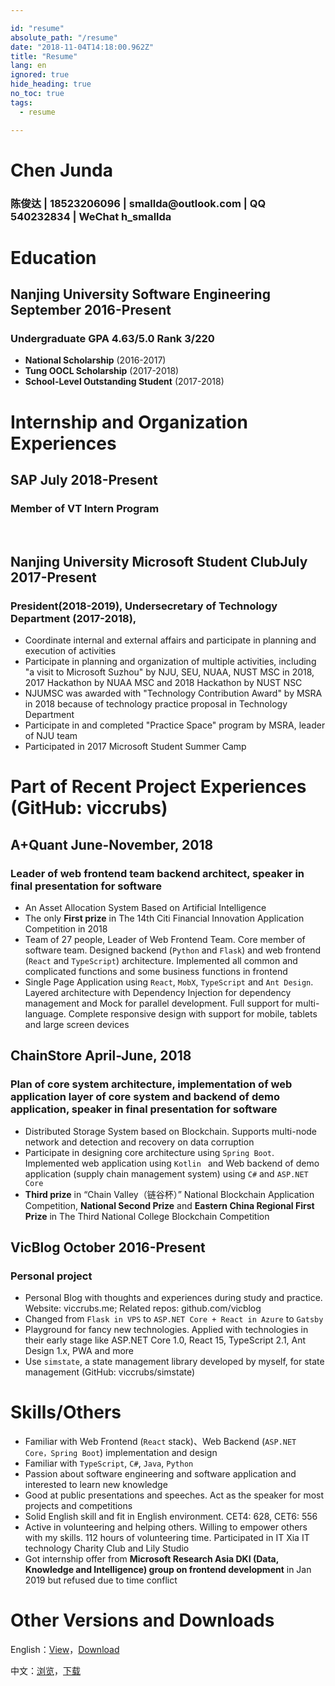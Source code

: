 ```yaml
---

id: "resume"
absolute_path: "/resume"
date: "2018-11-04T14:18:00.962Z"
title: "Resume"
lang: en
ignored: true
hide_heading: true
no_toc: true
tags:
  - resume

---
```


<resume-layout>

<h1 class="name">
Chen Junda
</h1>

<h3 class="contact">陈俊达 | 18523206096 | smallda@outlook.com | QQ 540232834 | WeChat h_smallda

</h3>

# Education

## Nanjing University Software Engineering <span class="right">September 2016-Present</span>

### Undergraduate GPA 4.63/5.0 Rank 3/220
- **National Scholarship** (2016-2017)
- **Tung OOCL Scholarship** (2017-2018)
- **School-Level Outstanding Student** (2017-2018)

# Internship and Organization Experiences

## SAP <span class="right">July 2018-Present</span>
### Member of VT Intern Program

<br/>

## Nanjing University Microsoft Student Club<span class="right">July 2017-Present</span>
### President(2018-2019), Undersecretary of Technology Department (2017-2018),
- Coordinate internal and external affairs and participate in planning and execution of activities
- Participate in planning and organization of multiple activities, including "a visit to Microsoft Suzhou" by NJU, SEU, NUAA, NUST MSC in 2018, 2017 Hackathon by NUAA MSC and 2018 Hackathon by NUST NSC
- NJUMSC was awarded with "Technology Contribution Award" by MSRA in 2018 because of technology practice proposal in Technology Department
- Participate in and completed "Practice Space" program by MSRA, leader of NJU team
- Participated in 2017 Microsoft Student Summer Camp

# Part of Recent Project Experiences (GitHub: viccrubs)

## A+Quant <span class="right">June-November, 2018</span>
### Leader of web frontend team backend architect, speaker in final presentation for software
- An Asset Allocation System Based on Artificial Intelligence
- The only **First prize** in The 14th Citi Financial Innovation Application Competition in 2018
- Team of 27 people, Leader of Web Frontend Team. Core member of software team. Designed backend (`Python` and `Flask`) and web frontend (`React` and `TypeScript`) architecture. Implemented all common and complicated functions and some business functions in frontend
- Single Page Application using `React`, `MobX`, `TypeScript` and `Ant Design`. Layered architecture with Dependency Injection for dependency management and Mock for parallel development. Full support for multi-language. Complete responsive design with support for mobile, tablets and large screen devices

## ChainStore <span class="right">April-June, 2018</span>
### Plan of core system architecture, implementation of web application layer of core system and backend of demo application, speaker in final presentation for software
- Distributed Storage System based on Blockchain. Supports multi-node network and detection and recovery on data corruption
- Participate in designing core architecture using `Spring Boot`. Implemented web application using `Kotlin ` and Web backend of demo application (supply chain management system) using `C#` and `ASP.NET Core`
- **Third prize** in “Chain Valley（链谷杯）” National Blockchain Application Competition, **National Second Prize** and **Eastern China Regional First Prize** in The Third National College Blockchain Competition

## VicBlog <span class="right">October 2016-Present</span>
### Personal project
- Personal Blog with thoughts and experiences during study and practice. Website: viccrubs.me; Related repos: github.com/vicblog
- Changed from `Flask in VPS` to `ASP.NET Core + React in Azure` to `Gatsby`
- Playground for fancy new technologies. Applied with technologies in their early stage like ASP.NET Core 1.0, React 15, TypeScript 2.1, Ant Design 1.x, PWA and more
- Use `simstate`, a state management library developed by myself, for state management (GitHub: viccrubs/simstate)

# Skills/Others

- Familiar with Web Frontend (`React` stack)、Web Backend (`ASP.NET Core，Spring Boot`) implementation and design
- Familiar with `TypeScript`, `C#`, `Java`, `Python`
- Passion about software engineering and software application and interested to learn new knowledge
- Good at public presentations and speeches. Act as the speaker for most projects and competitions
- Solid English skill and fit in English environment. CET4: 628, CET6: 556
- Active in volunteering and helping others. Willing to empower others with my skills. 112 hours of volunteering time. Participated in IT Xia IT technology Charity Club and Lily Studio
- Got internship offer from **Microsoft Research Asia DKI (Data, Knowledge and Intelligence) group on frontend development** in Jan 2019 but refused due to time conflict

# Other Versions and Downloads

English：[View](/resume/en)，[Download](./english.pdf)

中文：[浏览](/resume/cn)，[下载](./chinese.pdf)

</resume-layout>
